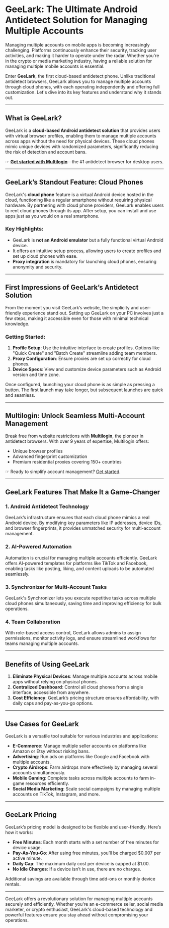 # GeeLark: The Ultimate Android Antidetect Solution for Managing Multiple Accounts

Managing multiple accounts on mobile apps is becoming increasingly challenging. Platforms continuously enhance their security, tracking user activities, and making it harder to operate under the radar. Whether you're in the crypto or media marketing industry, having a reliable solution for managing multiple mobile accounts is essential.

Enter **GeeLark**, the first cloud-based antidetect phone. Unlike traditional antidetect browsers, GeeLark allows you to manage multiple accounts through cloud phones, with each operating independently and offering full customization. Let's dive into its key features and understand why it stands out.

---

## What is GeeLark?

GeeLark is a **cloud-based Android antidetect solution** that provides users with virtual browser profiles, enabling them to manage multiple accounts across apps without the need for physical devices. These cloud phones mimic unique devices with randomized parameters, significantly reducing the risk of detection and account bans.

☞ **[Get started with Multilogin](https://bit.ly/multIlogin)**—the #1 antidetect browser for desktop users.

---

## GeeLark’s Standout Feature: Cloud Phones

GeeLark's **cloud phone** feature is a virtual Android device hosted in the cloud, functioning like a regular smartphone without requiring physical hardware. By partnering with cloud phone providers, GeeLark enables users to rent cloud phones through its app. After setup, you can install and use apps just as you would on a real smartphone.

### Key Highlights:
- GeeLark is **not an Android emulator** but a fully functional virtual Android device.
- It offers an intuitive setup process, allowing users to create profiles and set up cloud phones with ease.
- **Proxy integration** is mandatory for launching cloud phones, ensuring anonymity and security.

---

## First Impressions of GeeLark’s Antidetect Solution

From the moment you visit GeeLark’s website, the simplicity and user-friendly experience stand out. Setting up GeeLark on your PC involves just a few steps, making it accessible even for those with minimal technical knowledge.

### Getting Started:
1. **Profile Setup**: Use the intuitive interface to create profiles. Options like "Quick Create" and "Batch Create" streamline adding team members.
2. **Proxy Configuration**: Ensure proxies are set up correctly for cloud phones.
3. **Device Specs**: View and customize device parameters such as Android version and time zone.

Once configured, launching your cloud phone is as simple as pressing a button. The first launch may take longer, but subsequent launches are quick and seamless.

---

## Multilogin: Unlock Seamless Multi-Account Management

Break free from website restrictions with **Multilogin**, the pioneer in antidetect browsers. With over 9 years of expertise, Multilogin offers:
- Unique browser profiles
- Advanced fingerprint customization
- Premium residential proxies covering 150+ countries

☞ Ready to simplify account management? [Get started](https://bit.ly/multIlogin).

---

## GeeLark Features That Make It a Game-Changer

### 1. **Android Antidetect Technology**
GeeLark’s infrastructure ensures that each cloud phone mimics a real Android device. By modifying key parameters like IP addresses, device IDs, and browser fingerprints, it provides unmatched security for multi-account management.

### 2. **AI-Powered Automation**
Automation is crucial for managing multiple accounts efficiently. GeeLark offers AI-powered templates for platforms like TikTok and Facebook, enabling tasks like posting, liking, and content uploads to be automated seamlessly.

### 3. **Synchronizer for Multi-Account Tasks**
GeeLark's Synchronizer lets you execute repetitive tasks across multiple cloud phones simultaneously, saving time and improving efficiency for bulk operations.

### 4. **Team Collaboration**
With role-based access control, GeeLark allows admins to assign permissions, monitor activity logs, and ensure streamlined workflows for teams managing multiple accounts.

---

## Benefits of Using GeeLark

1. **Eliminate Physical Devices**: Manage multiple accounts across mobile apps without relying on physical phones.
2. **Centralized Dashboard**: Control all cloud phones from a single interface, accessible from anywhere.
3. **Cost Efficiency**: GeeLark’s pricing structure ensures affordability, with daily caps and pay-as-you-go options.

---

## Use Cases for GeeLark

GeeLark is a versatile tool suitable for various industries and applications:

- **E-Commerce**: Manage multiple seller accounts on platforms like Amazon or Etsy without risking bans.
- **Advertising**: Run ads on platforms like Google and Facebook with multiple accounts.
- **Crypto Airdrops**: Farm airdrops more effectively by managing several accounts simultaneously.
- **Mobile Gaming**: Complete tasks across multiple accounts to farm in-game resources efficiently.
- **Social Media Marketing**: Scale social campaigns by managing multiple accounts on TikTok, Instagram, and more.

---

## GeeLark Pricing

GeeLark’s pricing model is designed to be flexible and user-friendly. Here’s how it works:

- **Free Minutes**: Each month starts with a set number of free minutes for device usage.
- **Pay-As-You-Go**: After using free minutes, you’ll be charged $0.007 per active minute.
- **Daily Cap**: The maximum daily cost per device is capped at $1.00.
- **No Idle Charges**: If a device isn’t in use, there are no charges.

Additional savings are available through time add-ons or monthly device rentals.

---

GeeLark offers a revolutionary solution for managing multiple accounts securely and efficiently. Whether you're an e-commerce seller, social media marketer, or crypto enthusiast, GeeLark's cloud-based technology and powerful features ensure you stay ahead without compromising your operations.
